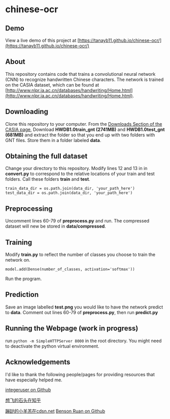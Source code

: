# chinese-ocr

## Demo
View a live demo of this project at [https://tanayb11.github.io/chinese-ocr/](https://tanayb11.github.io/chinese-ocr/)

## About
This repository contains code that trains a convolutional neural network (CNN) to recognize handwritten Chinese characters. The network is trained on the CASIA dataset, which can be found at [http://www.nlpr.ia.ac.cn/databases/handwriting/Home.html](http://www.nlpr.ia.ac.cn/databases/handwriting/Home.html).

## Downloading
Clone this repository to your computer. From the [Downloads Section of the CASIA page](http://www.nlpr.ia.ac.cn/databases/handwriting/Download.html), Download **HWDB1.0train_gnt (2741MB)** and **HWDB1.0test_gnt (681MB)** and extract the folder so that you end up with two folders with GNT files. Store them in a folder labeled **data**.

## Obtaining the full dataset
Change your directory to this repository. Modify lines 12 and 13 in in **convert.py** to correspond to the relative locations of your train and test folders. Call these folders **train** and **test**.
```
train_data_dir = os.path.join(data_dir, 'your_path_here')
test_data_dir = os.path.join(data_dir, 'your_path_here')
```

## Preprocessing
Uncomment lines 60-79 of **preprocess.py** and run. The compressed dataset will new be stored in **data/compressed**.

## Training
Modify **train.py** to reflect the number of classes you choose to train the network on.
```
model.add(Dense(number_of_classes, activation='softmax'))
```
Run the program.

## Prediction
Save an image labelled **test.png** you would like to have the network predict to **data**. Comment out lines 60-79 of **preprocess.py**, then run **predict.py**

## Running the Webpage (work in progress)
run ```python -m SimpleHTTPServer 8000``` in the root directory. You might need to deactivate the python virtual environment.

## Acknowledgements
I'd like to thank the following people/pages for providing resources that have especially helped me.

[integeruser on Github](https://github.com/integeruser/CASIA-HWDB1.1-cnn)

[想飞的石头在知乎](https://zhuanlan.zhihu.com/p/24698483)

[蹦跶的小羊羔在cdsn.net](https://blog.csdn.net/yql_617540298/article/details/82740382)
[Benson Ruan on Github](https://github.com/bensonruan/Hand-Written-Digit-Recognition)
